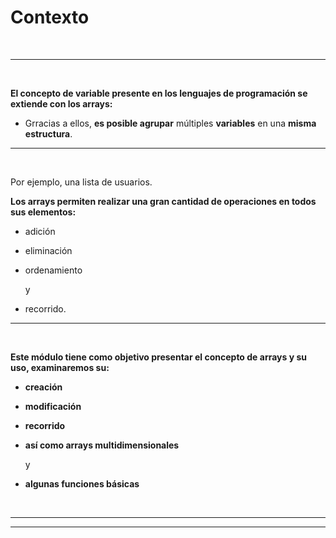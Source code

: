 # **Contexto**

<br>

---

<br>

**El concepto de variable presente en los lenguajes de programación se extiende con los arrays:**

- Grracias a ellos, **es posible agrupar** múltiples **variables** en una **misma estructura**.

---

<br>

Por ejemplo, una lista de usuarios.

**Los arrays permiten realizar una gran cantidad de operaciones en todos sus elementos:**

- adición

- eliminación

- ordenamiento

    y
    
- recorrido.

---

<br>

**Este módulo tiene como objetivo presentar el concepto de arrays y su uso, examinaremos su:** 

- **creación**

- **modificación**

- **recorrido**

- **así como arrays multidimensionales**

    y
    
- **algunas funciones básicas**

<br>

---

---

